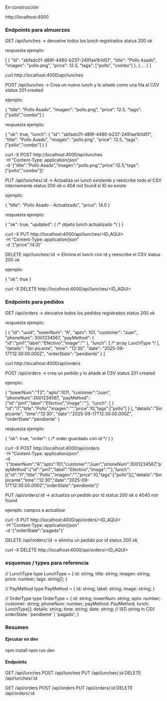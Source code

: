 En construcción

http://localhost:4000


### Endpoints para almuerzos
GET /api/lunches -> devuelve todos los lunch registrados
status 200 ok

respuesta ejemplo:

[
  {
    "id": "abfadc01-d89f-4480-b237-2491ae1b1d51",
    "title": "Pollo Asado",
    "imagen": "pollo.png",
    "price": 12.5,
    "tags": ["pollo", "combo"]
  },
  { ... }
]

curl http://localhost:4000/api/lunches



POST /api/lunches -> Crea un nuevo lunch y lo añade como una fila al CSV
status 201 created

ejemplo:

{
  "title": "Pollo Asado",
  "imagen": "pollo.png",
  "price": 12.5,
  "tags": ["pollo","combo"]
}

respuesta ejemplo:

{
  "ok": true,
  "lunch": {
    "id": "abfadc01-d89f-4480-b237-2491ae1b1d51",
    "title": "Pollo Asado",
    "imagen": "pollo.png",
    "price": 12.5,
    "tags": ["pollo","combo"]
  }
}


curl -X POST http://localhost:4000/api/lunches \
  -H "Content-Type: application/json" \
  -d '{"title":"Pollo Asado","imagen":"pollo.png","price":12.5,"tags":["pollo","combo"]}'


PUT /api/lunches/:id -> Actualiza un lunch existente y reescribe todo el CSV internamente
status 200 ok o 404 not found si ID no existe

ejemplo:

{
  "title": "Pollo Asado - Actualizado",
  "price": 14.0
}

respuesta ejemplo:

{ "ok": true, "updated": { /* objeto lunch actualizado */ } }

curl -X PUT http://localhost:4000/api/lunches/<ID_AQUI> \
  -H "Content-Type: application/json" \
  -d '{"price":14.0}'


DELETE /api/lunches/:id -> Elimina el lunch con id y reescribe el CSV
status 200 ok

ejemplo:

{ "ok": true }

curl -X DELETE http://localhost:4000/api/lunches/<ID_AQUI>



### Endpoints para pedidos

GET /api/orders -> devuelve todos los pedidos registrados 
status 200 ok

respuesta ejemplo:

[
  {
    "id": "uuid",
    "towerNum": "A",
    "apto": 101,
    "customer": "Juan",
    "phoneNum": 3001234567,
    "payMethod": { "id":"pm1","label":"Efectivo","image":"" },
    "lunch": [ /* array LunchType */ ],
    "details": "Sin picante",
    "time": "12:30",
    "date": "2025-09-17T12:30:00.000Z",
    "orderState": "pendiente"
  }
]


curl http://localhost:4000/api/orders


POST /api/orders -> crea un pedido y lo añade al CSV
status 201 created

ejemplo:

{
  "towerNum":"T2",
  "apto":1011,
  "customer":"Juan",
  "phoneNum":3001234567,
  "payMethod": {"id":"pm1","label":"Efectivo","image":""},
  "lunch": [ { "id":"l1","title":"Pollo","imagen":"","price":10,"tags":["pollo"] } ],
  "details":"Sin picante",
  "time":"12:30",
  "date":"2025-09-17T12:30:00.000Z",
  "orderState":"pendiente"
}

respuesta ejemplo:

{ "ok": true, "order": { /* order guardado con id */ } }


curl -X POST http://localhost:4000/api/orders \
  -H "Content-Type: application/json" \
  -d '{"towerNum":"A","apto":101,"customer":"Juan","phoneNum":3001234567,"payMethod":{"id":"pm1","label":"Efectivo","image":""},"lunch":[{"id":"l1","title":"Pollo","imagen":"","price":10,"tags":["pollo"]}],"details":"Sin picante","time":"12:30","date":"2025-09-17T12:30:00.000Z","orderState":"pendiente"}'


PUT /api/orders/:id -> actualiza un pedido por id 
status 200 ok o 4040 not found

ejemplo: campos a actualizar

curl -X PUT http://localhost:4000/api/orders/<ID_AQUI> \
  -H "Content-Type: application/json" \
  -d '{"orderState":"pagado"}'


DELETE /api/orders/:id -> elimina un pedido por id
  status 200 ok

curl -X DELETE http://localhost:4000/api/orders/<ID_AQUI>



### esquemas / types para referencia

// LunchType
type LunchType = {
  id: string;
  title: string;
  imagen: string;
  price: number;
  tags: string[];
}

// PayMethod
type PayMethod = {
  id: string;
  label: string;
  image: string;
}

// OrderType
type OrderType = {
  id: string;
  towerNum: string;
  apto: number;
  customer: string;
  phoneNum: number;
  payMethod: PayMethod;
  lunch: LunchType[];
  details: string;
  time: string;
  date: string; // ISO string in CSV
  orderState: 'pendiente' | 'pagado';
}


### Resumen

#### Ejecutar en dev
npm install
npm run dev

#### Endpoints
GET  /api/lunches
POST /api/lunches
PUT  /api/lunches/:id
DELETE /api/lunches/:id

GET  /api/orders
POST /api/orders
PUT  /api/orders/:id
DELETE /api/orders/:id
